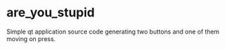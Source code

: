 # are_you_stupid
Simple qt application source code generating two buttons and one of them moving on press.
